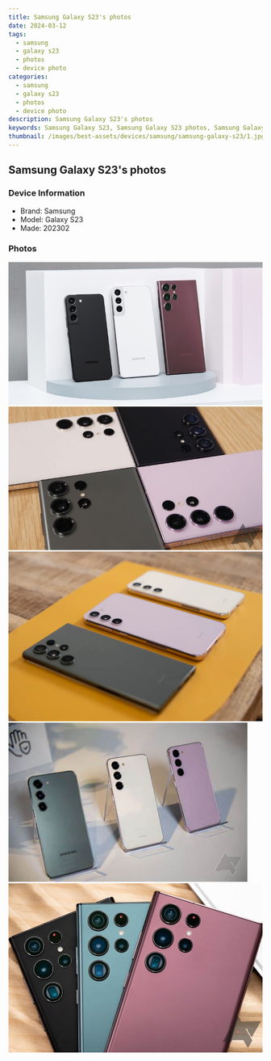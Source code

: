 ```yaml
---
title: Samsung Galaxy S23's photos
date: 2024-03-12
tags: 
  - samsung
  - galaxy s23
  - photos
  - device photo
categories: 
  - samsung
  - galaxy s23
  - photos
  - device photo
description: Samsung Galaxy S23's photos
keywords: Samsung Galaxy S23, Samsung Galaxy S23 photos, Samsung Galaxy S23 device photo
thumbnail: /images/best-assets/devices/samsung/samsung-galaxy-s23/1.jpg
---
```


## Samsung Galaxy S23's photos

### Device Information

- Brand: Samsung
- Model: Galaxy S23
- Made: 202302

### Photos

![/images/best-assets/devices/samsung/samsung-galaxy-s23/1.jpg](/images/best-assets/devices/samsung/samsung-galaxy-s23/1.jpg)
![/images/best-assets/devices/samsung/samsung-galaxy-s23/2.jpg](/images/best-assets/devices/samsung/samsung-galaxy-s23/2.jpg)
![/images/best-assets/devices/samsung/samsung-galaxy-s23/3.jpg](/images/best-assets/devices/samsung/samsung-galaxy-s23/3.jpg)
![/images/best-assets/devices/samsung/samsung-galaxy-s23/4.jpg](/images/best-assets/devices/samsung/samsung-galaxy-s23/4.jpg)
![/images/best-assets/devices/samsung/samsung-galaxy-s23/5.jpg](/images/best-assets/devices/samsung/samsung-galaxy-s23/5.jpg)
